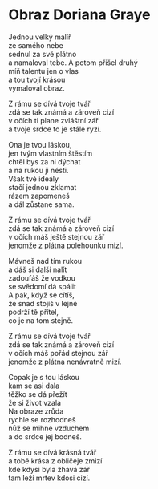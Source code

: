 # Obraz Doriana Graye

Jednou velký malíř  
ze samého nebe  
sednul za své plátno  
a namaloval tebe.
A potom přišel druhý  
míň talentu jen o vlas  
a tou tvojí krásou  
vymaloval obraz.

Z rámu se dívá tvoje tvář  
zdá se tak známá a zároveň cizí  
v očích ti plane zvláštní zář  
a tvoje srdce to je stále ryzí.

Ona je tvou láskou,  
jen tvým vlastním štěstím   
chtěl bys za ni dýchat  
a na rukou ji nésti.  
Však tvé ideály   
stačí jednou zklamat  
rázem zapomeneš  
a dál zůstane sama.

Z rámu se dívá tvoje tvář  
zdá se tak známá a zároveň cizí  
v očích máš ještě stejnou zář  
jenomže z plátna polehounku mizí.

Mávneš nad tím rukou   
a dáš si další nalít  
zadoufáš že vodkou  
se svědomí dá spálit  
A pak, když se cítíš,  
že snad stojíš v lejně  
podrží tě přítel,  
co je na tom stejně.

Z rámu se dívá tvoje tvář  
zdá se tak známá a zároveň cizí  
v očích máš pořád stejnou zář  
jenomže z plátna nenávratně mizí.

Copak je s tou láskou  
kam se asi dala  
těžko se dá přežít  
že si život vzala  
Na obraze zrůda  
rychle se rozhodneš  
nůž se mihne vzduchem  
a do srdce jej bodneš.

Z rámu se dívá krásná tvář  
a tobě krása z obličeje zmizí  
kde kdysi byla žhavá zář  
tam leží mrtev kdosi cizí.

